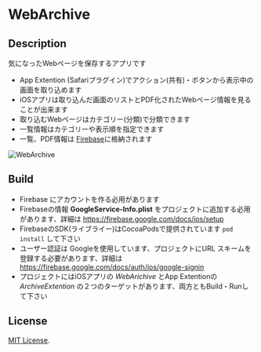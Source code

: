 # WebArchive

## Description

気になったWebページを保存するアプリです

- App Extention (Safariプラグイン)でアクション(共有)・ボタンから表示中の画面を取り込めます
- iOSアプリは取り込んだ画面のリストとPDF化されたWebページ情報を見ることが出来ます
- 取り込むWebページはカテゴリー(分類)で分類できます
- 一覧情報はカテゴリーや表示順を指定できます
- 一覧、PDF情報は [Firebase](https://firebase.google.com/)に格納されます

![WebArchive](https://www.ey-office.com/images/web_archives.png)

## Build

* Firebase にアカウントを作る必用があります
* Firebaseの情報  **GoogleService-Info.plist** をプロジェクトに追加する必用があります、詳細は https://firebase.google.com/docs/ios/setup
* FirebaseのSDK(ライブライー)はCocoaPodsで提供されています `pod install` して下さい
* ユーザー認証は Googleを使用しています、プロジェクトにURL スキームを登録する必要があります、詳細は https://firebase.google.com/docs/auth/ios/google-signin
* プロジェクトにはiOSアプリの *WebArichive* とApp Extentionの  *ArchiveExtention* の２つのターゲットがあります、両方ともBuild・Runして下さい




## License

[MIT License](http://www.opensource.org/licenses/MIT).